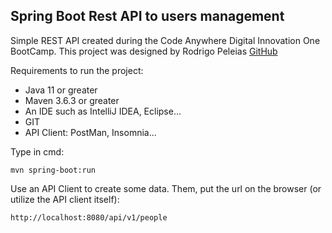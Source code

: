 ## Spring Boot Rest API to users management

Simple REST API created during the Code Anywhere Digital Innovation One BootCamp. This project was designed by Rodrigo Peleias [GitHub](https://github.com/rpeleias/personapi_dio_live_coding) 

Requirements to run the project:

* Java 11 or greater
* Maven 3.6.3 or greater
* An IDE such as IntelliJ IDEA, Eclipse...
* GIT
* API Client: PostMan, Insomnia... 

Type in cmd:

```shell script
mvn spring-boot:run 
```

Use an API Client to create some data. Them, put the url on the browser (or utilize the API client itself):

```
http://localhost:8080/api/v1/people
```

